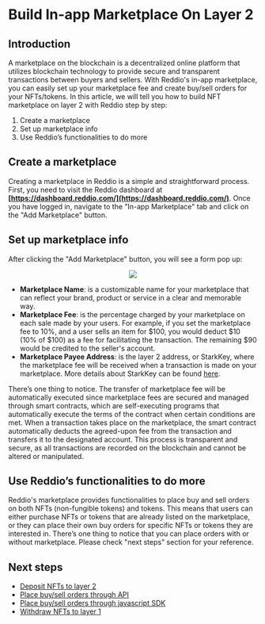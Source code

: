 # Build In-app Marketplace On Layer 2

## Introduction

A marketplace on the blockchain is a decentralized online platform that utilizes blockchain technology to provide secure and transparent transactions between buyers and sellers. With Reddio's in-app marketplace, you can easily set up your marketplace fee and create buy/sell orders for your NFTs/tokens.  In this article, we will tell you how to build NFT marketplace on layer 2 with Reddio step by step:

1. Create a marketplace
2. Set up marketplace info
3. Use Reddio’s functionalities to do more

## Create a marketplace

Creating a marketplace in Reddio is a simple and straightforward process. First, you need to visit the Reddio dashboard at **[https://dashboard.reddio.com/](https://dashboard.reddio.com/)**. Once you have logged in, navigate to the "In-app Marketplace" tab and click on the "Add Marketplace" button.

## Set up marketplace info

After clicking the "Add Marketplace" button, you will see a form pop up:

<p align="center">
  <img src="/marketplaceForm.png"/>
</p>


- **Marketplace Name**: is a customizable name for your marketplace that can reflect your brand, product or service in a clear and memorable way.
- **Marketplace Fee**: is the percentage charged by your marketplace on each sale made by your users. For example, if you set the marketplace fee to 10%, and a user sells an item for $100, you would deduct $10 (10% of $100) as a fee for facilitating the transaction. The remaining $90 would be credited to the seller's account.
- **Marketplace Payee Address**: is the layer 2 address, or StarkKey, where the marketplace fee will be received when a transaction is made on your marketplace. More details about StarkKey can be found [here](https://docs.reddio.com/guide/reference/terminology.html#stark-key).

There’s one thing to notice. The transfer of marketplace fee will be automatically executed since marketplace fees are secured and managed through smart contracts, which are self-executing programs that automatically execute the terms of the contract when certain conditions are met. When a transaction takes place on the marketplace, the smart contract automatically deducts the agreed-upon fee from the transaction and transfers it to the designated account. This process is transparent and secure, as all transactions are recorded on the blockchain and cannot be altered or manipulated.

## Use Reddio’s functionalities to do more

Reddio's marketplace provides functionalities to place buy and sell orders on both NFTs (non-fungible tokens) and tokens. This means that users can either purchase NFTs or tokens that are already listed on the marketplace, or they can place their own buy orders for specific NFTs or tokens they are interested in. There’s one thing to notice that you can place orders with or without marketplace. Please check "next steps" section for your reference.

## Next steps

- [Deposit NFTs to layer 2](https://docs.reddio.com/guide/getting-started/transfer-nfts-between-layer-1-and-layer-2.html#deposit-from-layer-1-to-layer-2)
- [Place buy/sell orders through API](https://api-docs.reddio.com/?_gl=1*6lzw46*_ga*NjE1Mjk3ODMxLjE2NzU5OTgyMjM.*_ga_DZPN2FT3DF*MTY3ODM3NzA5Ny4xNC4xLjE2NzgzNzg4NDEuMC4wLjA.#1683e711-6dbe-4d6d-8690-2bec98d5792c)
- [Place buy/sell orders through javascript SDK](https://docs.reddio.com/guide/jssdk-reference/order.html)
- [Withdraw NFTs to layer 1](https://docs.reddio.com/guide/getting-started/transfer-nfts-between-layer-1-and-layer-2.html#withdraw-from-layer-2-to-layer-1)
